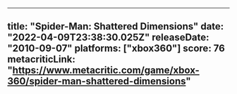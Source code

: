 
---
title: "Spider-Man: Shattered Dimensions"
date: "2022-04-09T23:38:30.025Z"
releaseDate: "2010-09-07"
platforms: ["xbox360"]
score: 76
metacriticLink: "https://www.metacritic.com/game/xbox-360/spider-man-shattered-dimensions"
---
